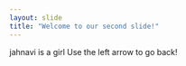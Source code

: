 ```yaml
---
layout: slide
title: "Welcome to our second slide!"
---
```

jahnavi is a girl
Use the left arrow to go back!
